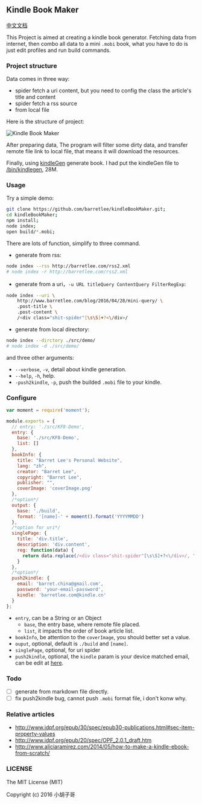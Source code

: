 Kindle Book Maker
---

[中文文档](./README-zh.md)

This Project is aimed at creating a kindle book generator. Fetching data from internet, then combo all data to a mini `.mobi` book, what you have to do is just edit profiles and run build commands.

### Project structure

Data comes in three way:

- spider fetch a uri content, but you need to config the class the article's title and content
- spider fetch a rss source
- from local file

Here is the structure of project: 

![Kindle Book Maker](http://img.alicdn.com/tfs/TB1B_rJJVXXXXcvXXXXXXXXXXXX-809-584.png)

After preparing data, The program will filter some dirty data, and transfer remote file link to local file, that means it will download the resources.

Finally, using [kindleGen](http://www.amazon.com/gp/feature.html?docId=1000765211) generate book. I had put the kindleGen file to [/bin/kindlegen](/bin/kindlegen), 28M.

### Usage

Try a simple demo:

```bash
git clone https://github.com/barretlee/kindleBookMaker.git;
cd kindleBookMaker;
npm install;
node index;
open build/*.mobi;
```

There are lots of function, simplify to three command.

- generate from rss:
```bash
node index --rss http://barretlee.com/rss2.xml
# node index -r http://barretlee.com/rss2.xml
```
- generate from a uri，`-u URL titleQuery ContentQuery FilterRegExp`:
```bash
node index --uri \
    http://www.barretlee.com/blog/2016/04/28/mini-query/ \
    .post-title \
    .post-content \
    /<div class="shit-spider"[\s\S]+?<\/div>/
```
- generate from local directory:
```bash
node index --dirctory ./src/demo/
# node index -d ./src/demo/
```

and three other arguments:

- `--verbose`, `-v`, detail about kindle generation.
- `--help`, `-h`, help.
- `-push2kindle`, `-p`, push the builded `.mobi` file to your kindle.

### Configure

```javascript
var moment = require('moment');

module.exports = {
  // entry: './src/KF8-Demo',
  entry: {
    base: './src/KF8-Demo',
    list: []
  },
  bookInfo: {
    title: "Barret Lee's Personal Website",
    lang: "zh",
    creator: "Barret Lee",
    copyright: "Barret Lee",
    publisher: "",
    coverImage: 'coverImage.png'
  },
  /*option*/
  output: {
    base: './build',
    format: '[name]-' + moment().format('YYYYMMDD')
  },
  /*option for uri*/
  singlePage: {
    title: 'div.title',
    description: 'div.content',
    reg: function(data) {
      return data.replace(/<div class="shit-spider"[\s\S]+?<\/div>/, '');
    }
  },
  /*option*/
  push2kindle: {
    email: 'barret.china@gmail.com',
    password: 'your-email-password',
    kindle: 'barretlee.com@kindle.cn'
  }
};
```

- `entry`, can be a String or an Object
  - `base`, the entry base, where remote file placed.
  - `list`, it impacts the order of book article list.
- `bookInfo`, be attention to the `coverImage`, you should better set a value.
- `ouput`, optional, default is `./build` and `[name]`.
- `singlePage`, optional, for uri spider
- `push2kindle`, optional, the `kindle` param is your device matched email, can be edit at [here](https://www.amazon.cn/mn/dcw/myx.html/ref=kinw_myk_redirect#/home/settings/payment).


### Todo

- [ ] generate from markdown file directly.
- [ ] fix push2kindle bug, cannot push `.mobi` format file, i don't konw why.

### Relative articles

- http://www.idpf.org/epub/30/spec/epub30-publications.html#sec-item-property-values
- http://www.idpf.org/epub/20/spec/OPF_2.0.1_draft.htm
- http://www.aliciaramirez.com/2014/05/how-to-make-a-kindle-ebook-from-scratch/

### LICENSE

The MIT License (MIT)

Copyright (c) 2016 小胡子哥